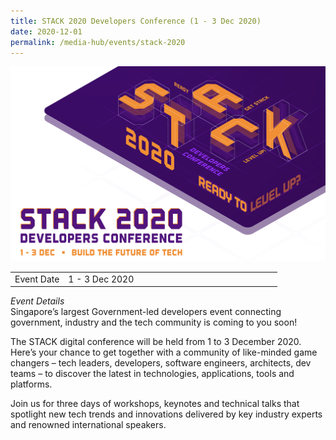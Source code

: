 ```yaml
---
title: STACK 2020 Developers Conference (1 - 3 Dec 2020)
date: 2020-12-01
permalink: /media-hub/events/stack-2020
---
```

![Stack 2020 Developers Conference](/images/media-hub/events/till-2020/stack-2020.png)

<table style="width:100%">
  <tr>
    <td style="width:20%">Event Date</td>	
    <td style="width:80%">1 - 3 Dec 2020</td>	
  </tr>
</table>

*Event Details*<br>	
Singapore’s largest Government-led developers event connecting government, industry and the tech community is coming to you soon!

The STACK digital conference will be held from 1 to 3 December 2020. Here’s your chance to get together with a community of like-minded game changers – tech leaders, developers, software engineers, architects, dev teams – to discover the latest in technologies, applications, tools and platforms.

Join us for three days of workshops, keynotes and technical talks that spotlight new tech trends and innovations delivered by key industry experts and renowned international speakers.